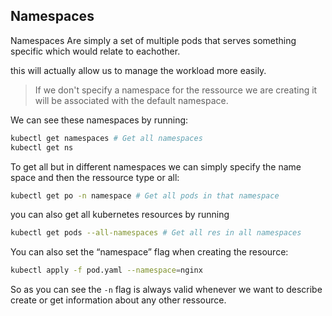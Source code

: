 ## Namespaces
Namespaces Are simply a set of multiple pods that serves something specific which would relate to eachother.

this will actually allow us to manage the workload more easily.

>If we don't specify a namespace for the ressource we are creating it will be associated with the default namespace.

We can see these namespaces by running:
```sh
kubectl get namespaces # Get all namespaces
kubectl get ns
```
To get all but in different namespaces we can simply specify the name space and then the ressource type or all:
```sh
kubectl get po -n namespace # Get all pods in that namespace
```
you can also get all kubernetes resources by running
```sh
kubectl get pods --all-namespaces # Get all res in all namespaces
```
You can also set the “namespace” flag when creating the resource:
```sh
kubectl apply -f pod.yaml --namespace=nginx
```
So as you can see the `-n` flag is always valid whenever we want to describe create or get information about any other ressource.